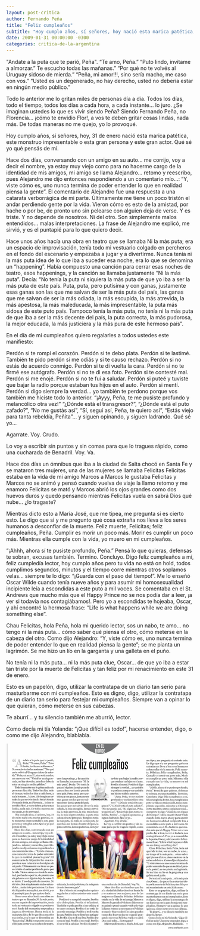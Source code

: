 ```yaml
---
layout: post-critica
author: Fernando Peña
title: "Feliz cumpleaños"
subtitle: "Hoy cumplo años, sí señores, hoy nació esta marica patética, este monstruo impresentable o esta gran persona y este gran actor."
date: 2009-01-31 00:00:00 -0300
categories: critica-de-la-argentina
---
```

"Andate a la puta que te parió, Peña". “Te amo, Peña.” “Puto lindo, invitame a almorzar.” Te escucho todas las mañanas.” “Por qué no te volvés al Uruguay sidoso de mierda.” “Peña, mi amor!!!, sino sería macho, me caso con vos.” “Usted es un degenerado, no hay derecho, usted no debería estar en ningún medio público.”

Todo lo anterior me lo gritan miles de personas día a día. Todos los días, todo el tiempo, todos los días a cada hora, a cada instante… lo juro. ¿Se imaginan ustedes lo que es vivir siendo Peña? Siendo Fernando Peña, no Florencia… ¡cómo te envidio Flor!, a vos te deben gritar cosas lindas, nada más. De todas maneras no me quejo, yo lo provoqué.

Hoy cumplo años, sí señores, hoy, 31 de enero nació esta marica patética, este monstruo impresentable o esta gran persona y este gran actor. Qué sé yo qué pensás de mí.

Hace dos días, conversando con un amigo en su auto… me corrijo, voy a decir el nombre, ya estoy muy viejo como para no hacerme cargo de la identidad de mis amigos, mi amigo se llama Alejandro… retomo y reescribo, pues Alejandro me dijo entonces respondiendo a un comentario mío…: “Y, viste cómo es, uno nunca termina de poder entender lo que en realidad piensa la gente”. El comentario de Alejandro fue una respuesta a una catarata verborrágica de mi parte. Últimamente me tiene un poco tristón el andar perdiendo gente por la vida. Vieron cómo es esto de la amistad, por hache o por be, de pronto uno sin pelearse con alguien deja de verse. Y es triste. Y no depende de nosotros. Ni del otro. Son simplemente malos entendidos… malas interpretaciones. La frase de Alejandro me explicó, me sirvió, y es el puntapié para lo que quiero decir.

Hace unos años hacía una obra en teatro que se llamaba Ni la más puta; era un espacio de improvisación, tenía todo mi vestuario colgado en percheros en el fondo del escenario y empezaba a jugar y a divertirme. Nunca tenía ni la más puta idea de lo que iba a suceder esa noche, era lo que se denomina un “happening”. Había compuesto una canción para cerrar esas noches de teatro, esos happenings, y la canción se llamaba justamente “Ni la más puta”. Decía: “No tenía la puta ni siquiera la más puta de que yo iba a ser la más puta de este país. Puta, puta, pero putísima y con ganas, justamente esas ganas son las que me salvan de ser la más puta del país, las ganas que me salvan de ser la más odiada, la más escupida, la más atrevida, la más apestosa, la más maleducada, la más impresentable, la puta más sidosa de este puto país. Tampoco tenía la más puta, no tenía ni la más puta de que iba a ser la más decente del país, la puta correcta, la más pudorosa, la mejor educada, la más justiciera y la más pura de este hermoso país”.

En el día de mi cumpleaños quiero regalarles a todos ustedes este manifiesto:

Perdón si te rompí el corazón. Perdón si te debo plata. Perdón si te lastimé. También te pido perdón si me odiás y si te causo rechazo. Perdón si no estás de acuerdo conmigo. Perdón si te di vuelta la cara. Perdón si no te firmé ese autógrafo. Perdón si no te di esa foto. Perdón si te contesté mal. Perdón si me enojé. Perdón si no te fui a saludar. Perdón si puteé y tuviste que bajar la radio porque estaban tus hijos en el auto. Perdón si mentí. Perdón si digo siempre la verdad… yo también te perdono porque vos también me hiciste todo lo anterior. “¡Ayyy, Peña, te me pusiste profundo y melancólico otra vez!” “¿Dónde está el transgresor?”, “¿Dónde está el puto zafado?”, “No me gustás así”, “Sí, seguí así, Peña, te quiero así”, “Estás viejo para tanta rebeldía, Peñita”… y siguen opinando, y siguen ladrando. Qué sé yo...

Agarrate. Voy. Crudo.

Lo voy a escribir sin puntos y sin comas para que lo tragues rápido, como una cucharada de Benadril. Voy. Va.

Hace dos días un ómnibus que iba a la ciudad de Salta chocó en Santa Fe y se mataron tres mujeres, una de las mujeres se llamaba Felicitas Felicitas estaba en la vida de mi amigo Marcos a Marcos le gustaba Felicitas y Marcos no se animó y pensó cuando vuelva de viaje la llamo retomo y me enamoro Felicitas se mató y Marcos abrió los ojos grandes como dos huevos duros y quedó pensando mientras Felicitas vuela en sabrá Dios qué nube… ¿lo tragaste?

Mientras dicto esto a María José, que me tipea, me pregunta si es cierto esto. Le digo que sí y me pregunto qué cosa extraña nos lleva a los seres humanos a desconfiar de la muerte. Feliz muerte, Felicitas; feliz cumpleaños, Peña. Cumplir es morir un poco más. Morir es cumplir un poco más. Mientras ella cumple con la vida, yo muero en mi cumpleaños.

“¡Ahhh, ahora sí te pusiste profundo, Peña.” Pensá lo que quieras, defensas te sobran, excusas también. Termino. Concluyo. Digo feliz cumpleaños a mí, feliz cumpledía lector, hoy cumplo años pero tu vida no está on hold, todos cumplimos segundos, minutos y el tiempo corre mientras otros soplamos velas… siempre te lo digo: “¡Guarda con el paso del tiempo!”. Me lo enseñó Oscar Wilde cuando tenía nueve años y para asumir mi homosexualidad incipiente leía a escondidas a este puto a mil voces. Se comentaba en el St. Andrews que mucho más que el Happy Prince no se nos podía dar a leer, ¡a ver si todavía nos contagiábamos!. Pero yo a escondidas te hojeaba, Oscar, y ahí encontré la hermosa frase: “Life is what happens while we are doing something else”.

Chau Felicitas, hola Peña, hola mi querido lector, sos un nabo, te amo… no tengo ni la más puta… cómo saber qué piensa el otro, cómo meterse en la cabeza del otro. Como dijo Alejandro: “Y, viste cómo es, uno nunca termina de poder entender lo que en realidad piensa la gente”; se me pianta un lagrimón. Se me hizo un lío en la garganta y una galleta en el puño.

No tenía ni la más puta… ni la más puta clue, Oscar… de que yo iba a estar tan triste por la muerte de Felicitas y tan feliz por mi renacimiento en este 31 de enero.

Esto es un papelón, digo, utilizar la contratapa de un diario tan serio para masturbarme con mi cumpleaños. Esto es digno, digo, utilizar la contratapa de un diario tan serio para festejar mi cumpleaños. Siempre van a opinar lo que quieran, cómo meterse en sus cabezas.

Te aburrí… y tu silencio también me aburrió, lector.

Como decía mi tía Yolanda: “¡Que difícil es todo!”, hacerse entender, digo, o como me dijo Alejandro, blablabla.

[![Captura de la versión impresa del artículo "Feliz cumpleaños"](/images/critica/20090131.jpg)](/images/critica/20090131.jpg)
